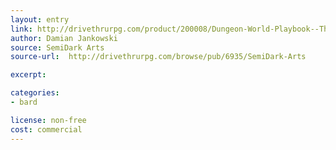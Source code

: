 ```yaml
---
layout: entry
link: http://drivethrurpg.com/product/200008/Dungeon-World-Playbook--The-Master-Minstrel-Bard-Trope
author: Damian Jankowski
source: SemiDark Arts
source-url:  http://drivethrurpg.com/browse/pub/6935/SemiDark-Arts

excerpt:

categories:
- bard

license: non-free
cost: commercial
---
```

